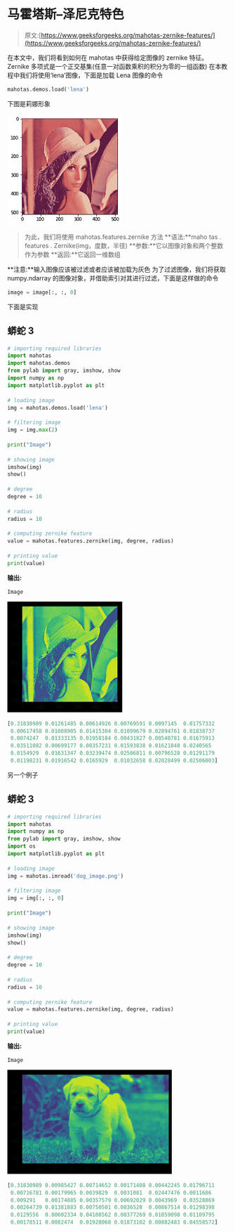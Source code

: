 # 马霍塔斯–泽尼克特色

> 原文:[https://www.geeksforgeeks.org/mahotas-zernike-features/](https://www.geeksforgeeks.org/mahotas-zernike-features/)

在本文中，我们将看到如何在 mahotas 中获得给定图像的 zernike 特征。Zernike 多项式是一个正交基集(任意一对函数乘积的积分为零的一组函数)
在本教程中我们将使用‘lena’图像，下面是加载 Lena 图像的命令

```py
mahotas.demos.load('lena')
```

下图是莉娜形象

![](img/c6cf4d1584ad896c98148d7fd44b7f25.png)

> 为此，我们将使用 mahotas.features.zernike 方法
> **语法:**maho tas . features . Zernike(img，度数，半径)
> **参数:**它以图像对象和两个整数作为参数
> **返回:**它返回一维数组

**注意:**输入图像应该被过滤或者应该被加载为灰色
为了过滤图像，我们将获取 numpy.ndarray 的图像对象，并借助索引对其进行过滤，下面是这样做的命令

```py
image = image[:, :, 0]
```

下面是实现

## 蟒蛇 3

```py
# importing required libraries
import mahotas
import mahotas.demos
from pylab import gray, imshow, show
import numpy as np
import matplotlib.pyplot as plt

# loading image
img = mahotas.demos.load('lena')

# filtering image
img = img.max(2)

print("Image")

# showing image
imshow(img)
show()

# degree
degree = 10

# radius
radius = 10

# computing zernike feature
value = mahotas.features.zernike(img, degree, radius)

# printing value
print(value)
```

**输出:**

```py
Image
```

![](img/7e2a2e3e4e2c7d3717764f78ddb13263.png)

```py
[0.31830989 0.01261485 0.00614926 0.00769591 0.0097145  0.01757332
 0.00617458 0.01008905 0.01415304 0.01099679 0.02894761 0.01838737
 0.0074247  0.01333135 0.01958184 0.00431827 0.00540781 0.01675913
 0.03511082 0.00699177 0.00357231 0.01593838 0.01621848 0.0240565
 0.0154929  0.01631347 0.03239474 0.02506811 0.00796528 0.01291179
 0.01198231 0.01916542 0.0165929  0.01032658 0.02028499 0.02506003]
```

另一个例子

## 蟒蛇 3

```py
# importing required libraries
import mahotas
import numpy as np
from pylab import gray, imshow, show
import os
import matplotlib.pyplot as plt

# loading image
img = mahotas.imread('dog_image.png')

# filtering image
img = img[:, :, 0]

print("Image")

# showing image
imshow(img)
show()

# degree
degree = 10

# radius
radius = 10

# computing zernike feature
value = mahotas.features.zernike(img, degree, radius)

# printing value
print(value)
```

**输出:**

```py
Image
```

![](img/69c070b367f54d4895c9b3e679a941a7.png)

```py
[0.31830989 0.00985427 0.00714652 0.00171408 0.00442245 0.01796711
 0.00716781 0.00179965 0.0039829  0.0031081  0.02447476 0.0011686
 0.009291   0.00174885 0.00357579 0.00692029 0.0043969  0.03528869
 0.00264739 0.01381883 0.00750501 0.0036528  0.00867514 0.01298398
 0.0129556  0.00602334 0.04108562 0.00377269 0.01859098 0.01109795
 0.00178511 0.0082474  0.01928068 0.01873102 0.00882483 0.04558572]
```